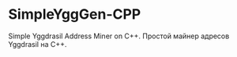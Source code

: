# SimpleYggGen-CPP

Simple Yggdrasil Address Miner on C++. Простой майнер адресов Yggdrasil на C++. 